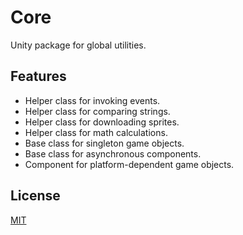 # Core

Unity package for global utilities.

## Features
* Helper class for invoking events.
* Helper class for comparing strings.
* Helper class for downloading sprites.
* Helper class for math calculations.
* Base class for singleton game objects.
* Base class for asynchronous components.
* Component for platform-dependent game objects.

## License
[MIT](https://choosealicense.com/licenses/mit)
